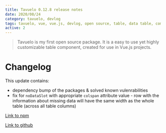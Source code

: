 ```yaml
---
title: Tavuelo 0.12.8 release notes
date: 2020/08/24
category: tavuelo, devlog
tags: tavuelo, vue, vue.js, devlog, open source, table, data table, component, javascript, js, programming, release notes, changelog
active: 2
---
```


> Tavuelo is my first open source package. It is a easy to use yet highly customizable table component, created for use in Vue.js projects.

# Changelog

This update contains:

- dependency bump of the packages & solved known vulenrabilities
- fix for `noDataSlot` with appropriate `colspan` attribute value - row with the information about missing data will have the same width as the whole table (across all table columns)

[Link to npm](https://www.npmjs.com/package/tavuelo)

[Link to github](https://github.com/lukaszkups/tavuelo)
